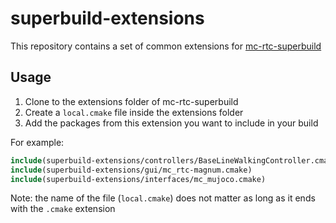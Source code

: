 superbuild-extensions
==

This repository contains a set of common extensions for [mc-rtc-superbuild](https://github.com/mc-rtc/mc-rtc-superbuild)

Usage
--

1. Clone to the extensions folder of mc-rtc-superbuild
2. Create a `local.cmake` file inside the extensions folder
3. Add the packages from this extension you want to include in your build

For example:
```cmake
include(superbuild-extensions/controllers/BaseLineWalkingController.cmake)
include(superbuild-extensions/gui/mc_rtc-magnum.cmake)
include(superbuild-extensions/interfaces/mc_mujoco.cmake)
```

Note: the name of the file (`local.cmake`) does not matter as long as it ends with the `.cmake` extension
